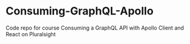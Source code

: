 # Consuming-GraphQL-Apollo

Code repo for course Consuming a GraphQL API with Apollo Client and React on Pluralsight
